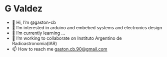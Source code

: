 # G Valdez
- 👋 Hi, I’m @gaston-cb
- 👀 I’m interested in arduino and embebed systems and electronics design 
- 🌱 I’m currently learning ...
- 💞️ I’m working to collaborate on Instituto Argentino de Radioastronomia(IAR)  
- 📫 How to reach me gaston.cb.90@gmail.com 
<!---
# LINKS TO VHDL CODE 
- [google.com] cordic algorithm
# Ceedling Example with PIO FW 
- [


gaston-cb/gaston-cb is a ✨ special ✨ repository because its `README.md` (this file) appears on your GitHub profile.
You can click the Preview link to take a look at your changes.
--->







